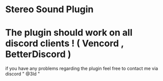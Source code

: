 # Stereo Sound Plugin 

# The plugin should work on all discord clients ! ( Vencord , BetterDiscord )
if you have any problems regarding the plugin feel free to contact me via discord 
" @3ld "
